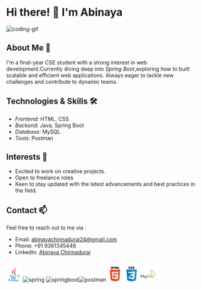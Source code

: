 # Hi there! 👋 I'm Abinaya

<img src="https://cdn.dribbble.com/users/1364029/screenshots/16093268/media/68e82a7fb4904614a9066d6b540c14b2.gif" width="100%" height="400" alt="coding-gif" />

## About Me 🌟

I'm a final-year CSE student with a strong interest in web development.Currently diving deep into *Spring Boot*,exploring how to built scalable and efficient web applications. Always eager to tackle new challenges and contribute to dynamic teams.

## Technologies & Skills 🛠

- *Frontend*: HTML, CSS
- *Backend*: Java, Spring Boot
- *Database*: MySQL
- *Tools*: Postman

## Interests 🤝

- Excited to work on creative projects.
- Open to freelance roles
- Keen to stay updated with the latest advancements and best practices in the field.

## Contact 📫

Feel free to reach out to me via :
- Email: abinayachinnadurai24@gmail.com
- Phone: +91 9361345446
- LinkedIn: [Abinaya Chinnadurai](https://www.linkedin.com/in/abinaya-c-4847b1274/)



##
<img src="https://raw.githubusercontent.com/devicons/devicon/master/icons/java/java-original.svg" alt="java" width="40" height="40"/> <img src="https://www.vectorlogo.zone/logos/springio/springio-icon.svg" alt="spring" width="40" height="40"/> <img src="https://pbs.twimg.com/profile_images/1235868806079057921/fTL08u_H_400x400.png" alt="springboot" width="40" height="40" /><img src="https://www.vectorlogo.zone/logos/getpostman/getpostman-icon.svg" alt="postman" width="40" height="40"/> <img src="https://raw.githubusercontent.com/devicons/devicon/master/icons/html5/html5-original-wordmark.svg" alt="html5" width="40" height="40"/> <img src="https://raw.githubusercontent.com/devicons/devicon/master/icons/css3/css3-original-wordmark.svg" alt="css3" width="40" height="40"/> <img src="https://raw.githubusercontent.com/devicons/devicon/master/icons/mysql/mysql-original-wordmark.svg" alt="mysql" width="40" height="40"/> 
